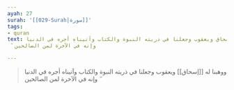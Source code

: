 ```yaml
---
ayah: 27
surah: '[[029-Surah|سورة]]'
tags:
- quran
text: ووهبنا له إسحاق ويعقوب وجعلنا في ذريته النبوة والكتاب وآتيناه أجره في الدنيا
  ۖ وإنه في الآخرة لمن الصالحين

---
```

> ووهبنا له [[إسحاق]] ويعقوب وجعلنا في ذريته النبوة والكتاب وآتيناه أجره في الدنيا ۖ وإنه في الآخرة لمن الصالحين
